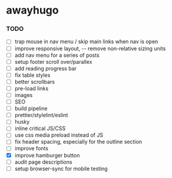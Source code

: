 # awayhugo

### TODO

- [ ] trap mouse in nav menu / skip main links when nav is open
- [ ] improve responsive layout, -- remove non-relative sizing units
- [ ] add nav menu for a series of posts 
- [ ] setup footer scroll over/parallex
- [ ] add reading progress bar
- [ ] fix table styles 
- [ ] better scrollbars 
- [ ] pre-load links
- [ ] images
- [ ] SEO 
- [ ] build pipeline 
 - [ ] prettier/stylelint/eslint 
 - [ ] husky 
 - [ ] inline critical JS/CSS
- [ ] use css media preload instead of JS
- [ ] fix header spacing, especially for the outline section 
- [ ] improve fonts 
- [x] improve hamburger button
- [ ] audit page descriptions
- [ ] setup browser-sync for mobile testing
